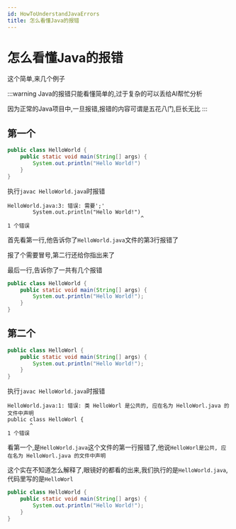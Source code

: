 ```yaml
---
id: HowToUnderstandJavaErrors
title: 怎么看懂Java的报错
---
```


# 怎么看懂Java的报错

这个简单,来几个例子

:::warning
Java的报错只能看懂简单的,过于复杂的可以丢给AI帮忙分析

因为正常的Java项目中,一旦报错,报错的内容可谓是五花八门,巨长无比
:::

## 第一个

```java showLineNumbers
public class HelloWorld {
    public static void main(String[] args) {
        System.out.println("Hello World!")
    }
}
```

执行`javac HelloWorld.java`时报错

```shell showLineNumbers
HelloWorld.java:3: 错误: 需要';'
        System.out.println("Hello World!")
                                          ^
1 个错误
```

首先看第一行,他告诉你了`HelloWorld.java`文件的第3行报错了

报了个需要冒号,第二行还给你指出来了

最后一行,告诉你了一共有几个报错

```java showLineNumbers
public class HelloWorld {
    public static void main(String[] args) {
        System.out.println("Hello World!");
    }
}
```

## 第二个

```java showLineNumbers
public class HelloWorl {
    public static void main(String[] args) {
        System.out.println("Hello World!");
    }
}
```

执行`javac HelloWorld.java`时报错

```shell showLineNumbers
HelloWorld.java:1: 错误: 类 HelloWorl 是公共的, 应在名为 HelloWorl.java 的文件中声明
public class HelloWorl {
       ^
1 个错误
```

看第一个,是`HelloWorld.java`这个文件的第一行报错了,他说`HelloWorl是公共, 应在名为 HelloWorl.java 的文件中声明`

这个实在不知道怎么解释了,眼镜好的都看的出来,我们执行的是`HelloWorld.java`,代码里写的是`HelloWorl`

```java showLineNumbers
public class HelloWorld {
    public static void main(String[] args) {
        System.out.println("Hello World!");
    }
}
```
